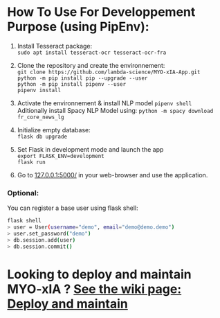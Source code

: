 # How To Use For Developpement Purpose (using PipEnv):
1. Install Tesseract package:    
   `sudo apt install tesseract-ocr tesseract-ocr-fra`  

2. Clone the repository and create the environnement:  
   `git clone https://github.com/lambda-science/MYO-xIA-App.git`  
   `python -m pip install pip --upgrade --user`  
   `python -m pip install pipenv --user`  
   `pipenv install`
   
3. Activate the environnement  & install NLP model
   `pipenv shell`  
   Aditionally install Spacy NLP Model using: `python -m spacy download fr_core_news_lg`

4. Initialize empty database:  
   `flask db upgrade`

5. Set Flask in development mode and launch the app  
   `export FLASK_ENV=development`  
   `flask run`

6. Go to [127.0.0.1:5000/](http://127.0.0.1:5000/) in your web-browser and use the application.

### Optional:

You can register a base user using flask shell:

```bash
flask shell
> user = User(username="demo", email="demo@demo.demo")
> user.set_password("demo")
> db.session.add(user)
> db.session.commit()
```

# Looking to deploy and maintain MYO-xIA ? [See the wiki page: Deploy and maintain](https://github.com/lambda-science/MYO-xIA-App/wiki/MYO-xIA-Deployment,-update-and-maintainability.)

